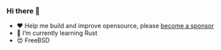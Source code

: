 ### Hi there 👋

- :heart: Help me build and improve opensource, please [become a sponsor](https://github.com/sponsors/nbari)
- 🌱 I’m currently learning Rust
- :heart_eyes: FreeBSD

<!--
**nbari/nbari** is a ✨ _special_ ✨ repository because its `README.md` (this file) appears on your GitHub profile.

Here are some ideas to get you started:

- 🌱 I’m currently learning ...
- 👯 I’m looking to collaborate on ...
- 🤔 I’m looking for help with ...
- 💬 Ask me about ...
- 📫 How to reach me: ...
- 😄 Pronouns: ...
- ⚡ Fun fact: ...
-->
